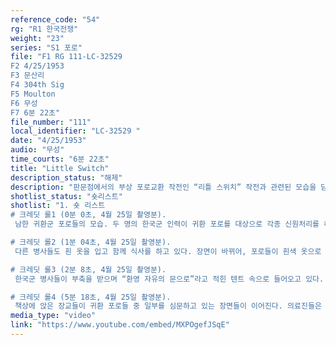 ```yaml
---
reference_code: "54"
rg: "R1 한국전쟁"
weight: "23"
series: "S1 포로"
file: "F1 RG 111-LC-32529 
F2 4/25/1953
F3 문산리
F4 304th Sig
F5 Moulton
F6 무성
F7 6분 22초"
file_number: "111"
local_identifier: "LC-32529 "
date: "4/25/1953"
audio: "무성"
time_courts: "6분 22초"
title: "Little Switch"
description_status: "해제"
description: "판문점에서의 부상 포로교환 작전인 “리틀 스위치” 작전과 관련된 모습을 담고 있는 여러 영상들 중 하나이다. 이 영상에서는 특히 미군 포로 이외에 리틀 스위치 작전을 통해 교환되었던 다양한 국적의 유엔군 포로들의 모습이 많이 등장한다는 점에서 특기할 만하다."
shotlist_status: "숏리스트"
shotlist: "1. 숏 리스트
# 크레딧 롤1 (0분 0초, 4월 25일 촬영분).
 남한 귀환군 포로들의 모습. 두 명의 한국군 인력이 귀환 포로를 대상으로 각종 신원처리를 하고 있다. 한쪽 눈에 안대를 찬 한국군 병사의 모습이 보인다. 이 병사는 흰 옷으로 갈아입고, 주위 장교들과 대화하면서 음식을 먹고 있다.

# 크레딧 롤2 (1분 04초, 4월 25일 촬영분).
 다른 병사들도 흰 옷을 입고 함께 식사를 하고 있다. 장면이 바뀌어, 포로들이 흰색 옷으로 환복하고 있다. 부상병들의 경우에는 좌우에서 환복하는 것을 도와주고 있다.

# 크레딧 롤3 (2분 8초, 4월 25일 촬영분).
 한국군 병사들이 부축을 받으며 “환영 자유의 문으로”라고 적힌 텐트 속으로 들어오고 있다. 이어지는 장면은 텐트 내부에서의 후속 조치들이다. 텐트 안으로 들어온 병사들은 환복을 하고 우선 의료진의 진찰을 받고 있다. 몇몇은 장교진과 인터뷰 및 간단한 심문을 받고 있다.

# 크레딧 롤4 (5분 18초, 4월 25일 촬영분).
 책상에 앉은 장교들이 귀환 포로들 중 일부를 심문하고 있는 장면들이 이어진다. 의료진들은 포로들을 진찰하고, 포로들은 여기에 응하거나 환복을 하고 있다. 미국 적십자 요원이 포로들에게 물품 가방을 나누어 주고 있다."
media_type: "video"
link: "https://www.youtube.com/embed/MXPOgefJSqE"
---
```

